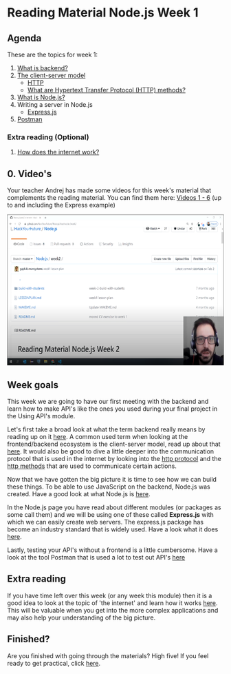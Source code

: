 # Reading Material Node.js Week 1

## Agenda

These are the topics for week 1:

1. [What is backend?](https://study.hackyourfuture.net/#/software-development/backend.md)
2. [The client-server model](https://study.hackyourfuture.net/#/definitions/client-server-model.md)
   - [HTTP](https://study.hackyourfuture.net/#/the-internet/http.md)
   - [What are Hypertext Transfer Protocol (HTTP) methods?](https://study.hackyourfuture.net/#/the-internet/http-methods)
3. [What is Node.js?](https://study.hackyourfuture.net/#/node-js/)
4. Writing a server in Node.js
   - [Express.js](https://study.hackyourfuture.net/#/node-js/express-js)
5. [Postman](https://study.hackyourfuture.net/#/tools/postman.md)

### Extra reading (Optional)

1. [How does the internet work?](https://study.hackyourfuture.net/#/the-internet/)

## 0. Video's

Your teacher Andrej has made some videos for this week's material that complements the reading material. You can find them here: [Videos 1 - 6](https://www.youtube.com/playlist?list=PLVYDhqbgYpYXpc_l_Vlj8yz3LjgkkWXnn) (up to and including the Express example)

<a href="https://www.youtube.com/playlist?list=PLVYDhqbgYpYXpc_l_Vlj8yz3LjgkkWXnn" target="_blank"><img src="../assets/andrej.png" width="600" height="350" alt="HYF Video" /></a>

## Week goals

This week we are going to have our first meeting with the backend and learn how to make API's like the ones you used during your final project in the Using API's module.

Let's first take a broad look at what the term backend really means by reading up on it [here](https://study.hackyourfuture.net/#/software-development/backend.md). A common used term when looking at the frontend/backend ecosystem is the client-server model, read up about that [here](https://study.hackyourfuture.net/#/definitions/client-server-model.md). It would also be good to dive a little deeper into the communication protocol that is used in the internet by looking into the [http protocol](https://study.hackyourfuture.net/#/the-internet/http.md) and the [http methods](https://study.hackyourfuture.net/#/the-internet/http-methods) that are used to communicate certain actions.

Now that we have gotten the big picture it is time to see how we can build these things. To be able to use JavaScript on the backend, Node.js was created. Have a good look at what Node.js is [here](https://study.hackyourfuture.net/#/node-js/).

In the Node.js page you have read about different modules (or packages as some call them) and we will be using one of these called **Express.js** with which we can easily create web servers. The express.js package has become an industry standard that is widely used. Have a look what it does [here](https://study.hackyourfuture.net/#/node-js/express-js).

Lastly, testing your API's without a frontend is a little cumbersome. Have a look at the tool Postman that is used a lot to test out API's [here](https://study.hackyourfuture.net/#/tools/postman.md)

## Extra reading

If you have time left over this week (or any week this module) then it is a good idea to look at the topic of 'the internet' and learn how it works [here](https://study.hackyourfuture.net/#/the-internet/). This will be valuable when you get into the more complex applications and may also help your understanding of the big picture.

## Finished?

Are you finished with going through the materials? High five! If you feel ready to get practical, click [here](./MAKEME.md).

